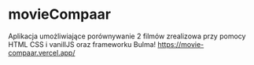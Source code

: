 # movieCompaar
 Aplikacja umożliwiające porównywanie 2 filmów zrealizowa przy pomocy HTML CSS i vanillJS oraz frameworku Bulma!
https://movie-compaar.vercel.app/
